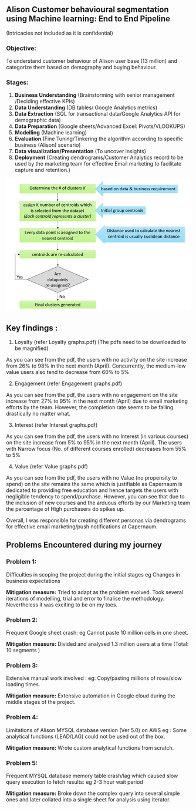 ## Alison Customer behavioural segmentation using Machine learning: End to End Pipeline
(Intricacies not included as it is confidential)


### Objective:
 To understand customer behaviour of Alison user base (13 million) and categorize them based on demography and buying behaviour.

### Stages:

1. **Business Understanding** (Brainstorming with senior management /Deciding effective KPIs)
2. **Data Understanding** (DB tables/ Google Analytics metrics)
3. **Data Extraction** (SQL for transactional data/Google Analytics API for demographic data)
4. **Data Preparation** (Google sheets/Advanced Excel: Pivots/VLOOKUPS)
5. **Modelling** (Machine learning)
6. **Evaluation** (Fine Tuning/Tinkering the algorithm according to specific business (Alison) scenario)
7. **Data visualization/Presentation** (To uncover insights)
8. **Deployment** (Creating dendrograms/Customer Analytics record to be used by the marketing team for effective Email marketing to facilitate capture and retention.)


![Image of flowchart](https://github.com/Tanay7/Machine-Learning/blob/master/Customer_segmentation/Images/ggg.png)


## Key findings : 

1. Loyalty (refer Loyalty graphs.pdf) (The pdfs need to be downloaded to be magnified)

  As you can see from the pdf, the users with no activity on the site increase from 26% to 98% in the next month (April).
Concurrently, the medium-low value users also tend to decrease from 60% to 5% 

2. Engagement (refer Engagement graphs.pdf)

  As you can see from the pdf, the users with no engagement on the site increase from 27% to 95% in the next month (April) due to email marketing efforts by the team.
  However, the completion rate seems to be falling drastically no matter what.
  
3. Interest (refer Interest graphs.pdf)

  As you can see from the pdf, the users with no Interest (in various courses) on the site increase from 5% to 95% in the next month (April).
  The users with Narrow focus (No. of different courses enrolled) decreases from 55% to 5%

4. Value (refer Value graphs.pdf)

  As you can see from the pdf, the users with no Value (no propensity to spend) on the site remains the same which is justifiable as Capernaum is dedicated to providing free education
  and hence targets the users with negligible tendency to spend/purchase.
  However, you can see that due to the inclusion of new courses and the arduous efforts by our Marketing team the percentage of High purchasers do spikes up.
  
Overall, I was responsible for creating different personas via dendrograms for effective email marketing/push notifications at Capernaum.  


## Problems Encountered during my journey

	
### Problem 1: 
Difficulties in scoping the project during the initial stages eg Changes in business expectations 

**Mitigation measure:** Tried to adapt as the problem evolved.
Took several iterations of modelling, trial and error to finalise the methodology.
Nevertheless it was exciting to be on my toes.
	
### Problem 2:
Frequent Google sheet crash: eg Cannot paste 10 million cells in one sheet.

**Mitigation measure:** Divided and analysed 1.3 million users at a time (Total: 10 segments )
         
### Problem 3:
Extensive manual work involved : eg: Copy/pasting millions of rows/slow loading times. 

**Mitigation measure:** Extensive automation in Google cloud during the middle stages of the project.

### Problem 4:
Limitations of Alison MYSQL database version (Ver 5.0) on AWS eg : Some analytical functions (LEAD/LAG) could not be used out of the box.

**Mitigation measure:** Wrote custom analytical functions from scratch.

### Problem 5:
Frequent MYSQL database memory table crash/lag which caused slow query execution to fetch results: eg 2-3 hour wait period 

**Mitigation measure:** Broke down the complex query into several simple ones and later collated into a single sheet for analysis using iterator.
 
